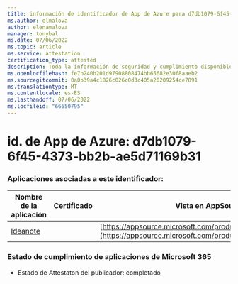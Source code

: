 ```yaml
---
title: información de identificador de App de Azure para d7db1079-6f45-4373-bb2b-ae5d71169b31
ms.author: elmalova
author: elenamalova
manager: tonybal
ms.date: 07/06/2022
ms.topic: article
ms.service: attestation
certification_type: attested
description: Toda la información de seguridad y cumplimiento disponible para d7db1079-6f45-4373-bb2b-ae5d71169b31.
ms.openlocfilehash: fe7b240b201d97908808474bb65682e30f8aaeb2
ms.sourcegitcommit: 0a0b39a4c1826c026c0d3c405a20209254ce7891
ms.translationtype: MT
ms.contentlocale: es-ES
ms.lasthandoff: 07/06/2022
ms.locfileid: "66650795"
---
```

# <a name="azure-app-id-d7db1079-6f45-4373-bb2b-ae5d71169b31"></a>id. de App de Azure: d7db1079-6f45-4373-bb2b-ae5d71169b31


### <a name="apps-associated-with-this-id"></a>Aplicaciones asociadas a este identificador:
| **Nombre de la aplicación** | **Certificado** | **Vista en AppSource** |
|--------------|---------------|-----------------------|
| [Ideanote](../forward/WA200003876.md) |  | [https://appsource.microsoft.com/product/office/WA200003876](https://appsource.microsoft.com/product/office/WA200003876) |

### <a name="microsoft-365-app-compliance-status"></a>Estado de cumplimiento de aplicaciones de Microsoft 365
- Estado de Attestaton del publicador: completado
